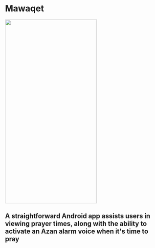 # Mawaqet 

<img src="https://i.ibb.co/cvTsM8Q/Mawaqet.png" width="300" height="600">

## A straightforward Android app assists users in viewing prayer times, along with the ability to activate an Azan alarm voice when it's time to pray
